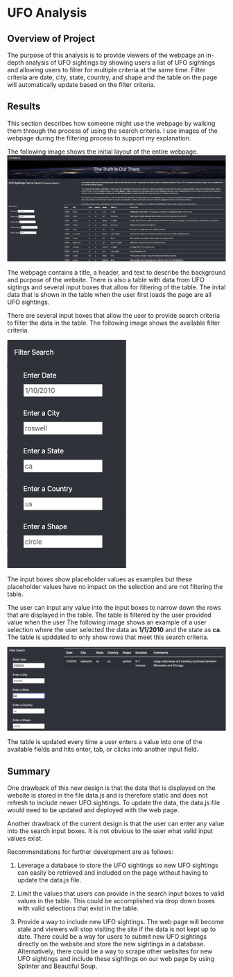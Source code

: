 # UFO Analysis

## Overview of Project
The purpose of this analysis is to provide viewers of the webpage an in-depth analysis of UFO sightings by showing users a list of UFO sightings and allowing users to filter for multiple criteria at the same time. Filter criteria are date, city, state, country, and shape and the table on the page will automatically update based on the filter criteria.

## Results
This section describes how someone might use the webpage by walking them through the process of using the search criteria. I use images of the webpage during the filtering process to support my explanation.

The following image shows the initial layout of the entire webpage.
![Initial Page](static/images/page_initial.png)

The webpage contains a title, a header, and text to describe the background and purpose of the website.  There is also a table with data from UFO sigtings and several input boxes that allow for filtering of the table. The inital data that is shown in the table when the user first loads the page are all UFO sightings.

There are several input boxes that allow the user to provide search criteria to filter the data in the table.  The following image shows the available filter criteria.

![Filter Search](static/images/filter_search.png)

The input boxes show placeholder values as examples but these placeholder values have no impact on the selection and are not filtering the table.

The user can input any value into the input boxes to narrow down the rows that are displayed in the table. The table is filtered by the user provided value when the user The following image shows an example of a user selection where the user selected the data as **1/1/2010** and the state as **ca**.  The table is upddated to only show rows that meet this search criteria.

![Filtered](static/images/filtered.png)

The table is updated every time a user enters a value into one of the available fields and hits enter, tab, or clicks into another input field.


## Summary
One drawback of this new design is that the data that is displayed on the website is stored in the file data.js and is therefore static and does not refresh to include newer UFO sightings. To update the data, the data.js file would need to be updated and deployed with the web page.

Another drawback of the current design is that the user can enter any value into the search input boxes. It is not obvious to the user what valid input values exist. 

Recommendations for further development are as follows:

1. Leverage a database to store the UFO sightings so new UFO sightings can easily be retrieved and included on the page without having to update the data.js file.

2. Limit the values that users can provide in the search input boxes to valid values in the table. This could be accomplished via drop down boxes with valid selections that exist in the table. 

3. Provide a way to include new UFO sightings. The web page will become stale and viewers will stop visiting the site if the data is not kept up to date. There could be a way for users to submit new UFO sightings directly on the website and store the new sightings in a database. Alternatively, there could be a way to scrape other websites for new UFO sightings and include these sightings on our web page by using Splinter and Beautiful Soup.